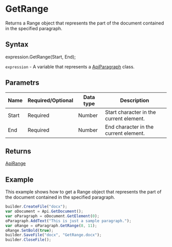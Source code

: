 # GetRange

Returns a Range object that represents the part of the document contained in the specified paragraph.

## Syntax

expression.GetRange(Start, End);

`expression` - A variable that represents a [ApiParagraph](../ApiParagraph.md) class.

## Parametrs

| **Name** | **Required/Optional** | **Data type** | **Description** |
| ------------- | ------------- | ------------- | ------------- |
| Start | Required | Number | Start character in the current element. |
| End | Required | Number | End character in the current element. |

## Returns

[ApiRange](../../ApiRange/ApiRange.md)

## Example

This example shows how to get a Range object that represents the part of the document contained in the specified paragraph.

```javascript
builder.CreateFile("docx");
var oDocument = Api.GetDocument();
var oParagraph = oDocument.GetElement(0);
oParagraph.AddText("This is just a sample paragraph.");
var oRange = oParagraph.GetRange(8, 11);
oRange.SetBold(true);
builder.SaveFile("docx", "GetRange.docx");
builder.CloseFile();
```